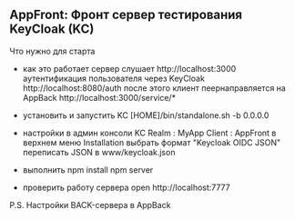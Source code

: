 AppFront: Фронт сервер тестирования KeyCloak (KC)
----------------------------------

Что нужно для старта

* как это работает
  сервер слушает http://localhost:3000
  аутентификация пользователя через KeyCloak http://localhost:8080/auth
  после этого клиент пеернаправляется на AppBack http://localhost:3000/service/*

* установить и запустить KC
   [HOME]/bin/standalone.sh -b 0.0.0.0
   
* настройки
   в админ консоли KC
    Realm : MyApp
    Client : AppFront
    в верхнем меню Installation выбрать формат "Keycloak OIDC JSON"
    переписать JSON в www/keycloak.json
            
* выполнить 
    npm install
    npm server
    
*  проверить работу сервера
    open http://localhost:7777
    
P.S. Настройки BACK-сервера в AppBack    